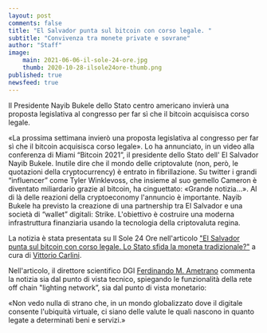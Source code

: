 ```yaml
---
layout: post
comments: false
title: "El Salvador punta sul bitcoin con corso legale. "
subtitle: "Convivenza tra monete private e sovrane"
author: "Staff"
image:
    main: 2021-06-06-il-sole-24-ore.jpg
    thumb: 2020-10-28-ilsole24ore-thumb.png
published: true
newsfeed: true
---
```


Il Presidente Nayib Bukele dello Stato centro americano invierà una proposta legislativa al congresso per far sì che il bitcoin acquisisca corso legale.

«La prossima settimana invierò una proposta legislativa al congresso per far sì che il bitcoin acquisisca corso legale». Lo ha annunciato, in un video alla conferenza di Miami “Bitcoin 2021”, il presidente dello Stato dell' El Salvador Nayib Bukele. Inutile dire che il mondo delle criptovalute (non, però, le quotazioni della cryptocurrency) è entrato in fibrillazione. Su twitter i grandi “influencer” come Tyler Winklevoss, che insieme al suo gemello Cameron è diventato miliardario grazie al bitcoin, ha cinguettato: «Grande notizia...». Al di là delle reazioni della cryptoeconomy l'annuncio è importante. Nayib Bukele ha previsto la creazione di una partnership tra El Salvador e una società di “wallet” digitali: Strike. L'obiettivo è costruire una moderna infrastruttura finanziaria usando la tecnologia della criptovaluta regina.

La notizia è stata presentata su Il Sole 24 Ore nell'articolo ["El Salvador punta sul bitcoin con corso legale. Lo Stato sfida la moneta tradizionale?"](https://www.ilsole24ore.com/art/el-salvador-pronto-il-bitcoin-corso-legale-sfida-monete-tradizionali-AEum1UO) a cura di [Vittorio Carlini](https://www.linkedin.com/in/vittorio-carlini-66453b27/).

Nell'articolo, il direttore scientifico DGI [Ferdinando M. Ametrano](http://ametrano.net/) commenta la notizia sia dal punto di vista tecnico, spiegando le funzionalità della rete off chain "lighting network”, sia dal punto di vista monetario:
>
«Non vedo nulla di strano che, in un mondo globalizzato dove il digitale consente l'ubiquità virtuale, ci siano delle valute le quali nascono in quanto legate a determinati beni e servizi.»
